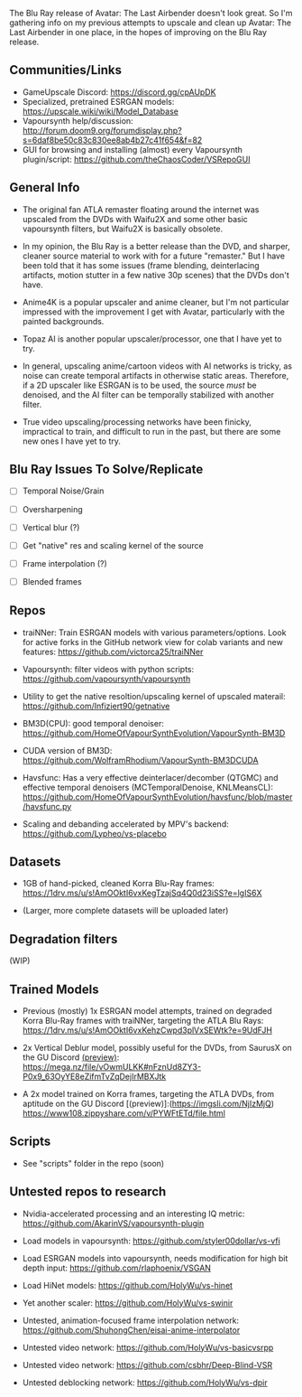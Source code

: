 The Blu Ray release of Avatar: The Last Airbender doesn't look great. So I'm gathering info on my previous attempts to upscale and clean up Avatar: The Last Airbender in one place, in the hopes of improving on the Blu Ray release. 

## Communities/Links
* GameUpscale Discord: https://discord.gg/cpAUpDK
* Specialized, pretrained ESRGAN models: https://upscale.wiki/wiki/Model_Database
* Vapoursynth help/discussion: http://forum.doom9.org/forumdisplay.php?s=6daf8be50c83c830ee8ab4b27c41f654&f=82
* GUI for browsing and installing (almost) every Vapoursynth plugin/script: https://github.com/theChaosCoder/VSRepoGUI

## General Info

* The original fan ATLA remaster floating around the internet was upscaled from the DVDs with Waifu2X and some other basic vapoursynth filters, but Waifu2X is basically obsolete.

* In my opinion, the Blu Ray is a better release than the DVD, and sharper, cleaner source material to work with for a future "remaster." But I have been told that it has some issues (frame blending, deinterlacing artifacts, motion stutter in a few native 30p scenes) that the DVDs don't have.

* Anime4K is a popular upscaler and anime cleaner, but I'm not particular impressed with the improvement I get with Avatar, particularly with the painted backgrounds. 

* Topaz AI is another popular upscaler/processor, one that I have yet to try.

* In general, upscaling anime/cartoon videos with AI networks is tricky, as noise can create temporal artifacts in otherwise static areas. Therefore, if a 2D upscaler like ESRGAN is to be used, the source *must* be denoised, and the AI filter can be temporally stabilized with another filter. 

* True video upscaling/processing networks have been finicky, impractical to train, and difficult to run in the past, but there are some new ones I have yet to try. 

## Blu Ray Issues To Solve/Replicate

- [ ] Temporal Noise/Grain
- [ ] Oversharpening
- [ ] Vertical blur (?)
- [ ] Get "native" res and scaling kernel of the source
- [ ] Frame interpolation (?)
- [ ] Blended frames


## Repos

* traiNNer: Train ESRGAN models with various parameters/options. Look for active forks in the GitHub network view for colab variants and new features: https://github.com/victorca25/traiNNer

* Vapoursynth: filter videos with python scripts: https://github.com/vapoursynth/vapoursynth

* Utility to get the native resoltion/upscaling kernel of upscaled materail: https://github.com/Infiziert90/getnative

* BM3D(CPU): good temporal denoiser: https://github.com/HomeOfVapourSynthEvolution/VapourSynth-BM3D

* CUDA version of BM3D: https://github.com/WolframRhodium/VapourSynth-BM3DCUDA

* Havsfunc: Has a very effective deinterlacer/decomber (QTGMC) and effective temporal denoisers (MCTemporalDenoise, KNLMeansCL): https://github.com/HomeOfVapourSynthEvolution/havsfunc/blob/master/havsfunc.py

* Scaling and debanding accelerated by MPV's backend: https://github.com/Lypheo/vs-placebo

## Datasets

* 1GB of hand-picked, cleaned Korra Blu-Ray frames: https://1drv.ms/u/s!AmOOktI6vxKegTzajSq4Q0d23iSS?e=lgIS6X

* (Larger, more complete datasets will be uploaded later)

## Degradation filters

(WIP)

## Trained Models

* Previous (mostly) 1x ESRGAN model attempts, trained on degraded Korra Blu-Ray frames with traiNNer, targeting the ATLA Blu Rays: https://1drv.ms/u/s!AmOOktI6vxKehzCwpd3plVxSEWtk?e=9UdFJH

* 2x Vertical Deblur model, possibly useful for the DVDs, from SaurusX on the GU Discord [(preview)](https://imgsli.com/ODIxMjU): https://mega.nz/file/vOwmULKK#nFznUd8ZY3-P0x9_63OyYE8eZifmTvZqDejIrMBXJtk

* A 2x model trained on Korra frames, targeting the ATLA DVDs, from aptitude on the GU Discord [(preview)]:(https://imgsli.com/NjIzMjQ) https://www108.zippyshare.com/v/PYWFtETd/file.html


## Scripts

* See "scripts" folder in the repo (soon)


## Untested repos to research

* Nvidia-accelerated processing and an interesting IQ metric: https://github.com/AkarinVS/vapoursynth-plugin

* Load models in vapoursynth: https://github.com/styler00dollar/vs-vfi

* Load ESRGAN models into vapoursynth, needs modification for high bit depth input: https://github.com/rlaphoenix/VSGAN

* Load HiNet models: https://github.com/HolyWu/vs-hinet

* Yet another scaler: https://github.com/HolyWu/vs-swinir

* Untested, animation-focused frame interpolation network: https://github.com/ShuhongChen/eisai-anime-interpolator

* Untested video network: https://github.com/HolyWu/vs-basicvsrpp

* Untested video network: https://github.com/csbhr/Deep-Blind-VSR

* Untested deblocking network: https://github.com/HolyWu/vs-dpir